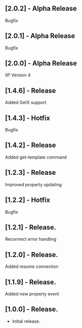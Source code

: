 ## [2.0.2] - Alpha Release
Bugfix
## [2.0.1] - Alpha Release
Bugfix
## [2.0.0] - Alpha Release
IIP Version 4

## [1.4.6] - Release
Added GetX support

## [1.4.3] - Hotfix
Bugfix

## [1.4.2] - Release
Added get-template command

## [1.2.3] - Release
Improved property updating

## [1.2.2] - Hotfix
Bugfix

## [1.2.1] - Release.
Reconnect error handling

## [1.2.0] - Release.
Added resume connection

## [1.1.9] - Release.
Added new property event

## [1.0.0] - Release.

* Initial release.